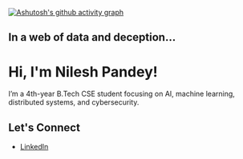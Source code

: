 [![Ashutosh's github activity graph](https://github-readme-activity-graph.vercel.app/graph?username=nilesh03github)](https://github.com/ashutosh00710/github-readme-activity-graph)

## <strong>In a web of data and deception...</strong>


# Hi, I'm Nilesh Pandey!

I’m a 4th-year B.Tech CSE student focusing on AI, machine learning, distributed systems, and cybersecurity.


## Let's Connect
- [LinkedIn](https://linkedin.com/in/nilesh-pandey-ai-sec/)



